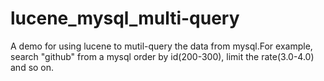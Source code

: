 lucene_mysql_multi-query
========================

A demo for using lucene to mutil-query the data from mysql.For example, search "github" from a mysql order by id(200-300), limit the rate(3.0-4.0) and so on.
